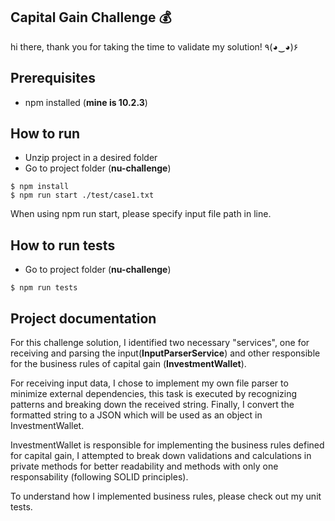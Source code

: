 ## Capital Gain Challenge 💰
hi there, thank you for taking the time to validate my solution! ٩(◕‿◕)۶

## Prerequisites
- npm installed (**mine is 10.2.3**)

## How to run
- Unzip project in a desired folder
- Go to project folder (**nu-challenge**)
```
$ npm install
$ npm run start ./test/case1.txt
```
When using npm run start, please specify input file path in line.

## How to run tests
- Go to project folder (**nu-challenge**)
```
$ npm run tests
```

## Project documentation
For this challenge solution, I identified two necessary "services", one for receiving and parsing the input(**InputParserService**) and other responsible for the business rules of capital gain (**InvestmentWallet**).

For receiving input data, I chose to implement my own file parser to minimize external dependencies, this task is executed by recognizing patterns and breaking down the received string. Finally, I convert the formatted string to a JSON which will be used as an object in InvestmentWallet. 

InvestmentWallet is responsible for implementing the business rules defined for capital gain, I attempted to break down validations and calculations in private methods for better readability and methods with only one responsability (following SOLID principles).

To understand how I implemented business rules, please check out my unit tests.
